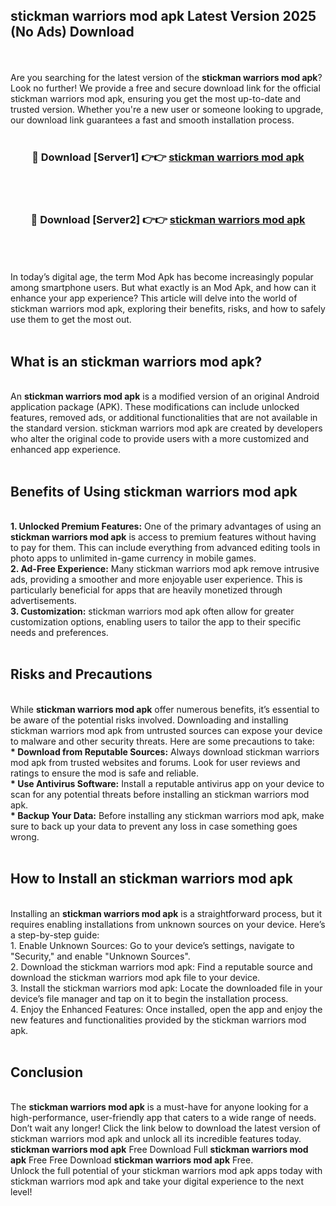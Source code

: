 ## stickman warriors mod apk Latest Version 2025 (No Ads) Download
<br><br>
Are you searching for the latest version of the <strong>stickman warriors mod apk</strong>? Look no further! We provide a free and secure download link for the official stickman warriors mod apk, ensuring you get the most up-to-date and trusted version. Whether you're a new user or someone looking to upgrade, our download link guarantees a fast and smooth installation process.
<br>
<br>
<div align="center">
<h3>🔴 Download [Server1] 👉👉 <a href="https://modyolo.store/stickman_warriors_mod_apk">stickman warriors mod apk</a></h3><br>
<br>
<h3>🔴 Download [Server2] 👉👉 <a href="https://modyolo.store/stickman_warriors_mod_apk">stickman warriors mod apk</a></h3><br>
</div>
<br>
<br>
In today’s digital age, the term Mod Apk has become increasingly popular among smartphone users. But what exactly is an Mod Apk, and how can it enhance your app experience? This article will delve into the world of stickman warriors mod apk, exploring their benefits, risks, and how to safely use them to get the most out.
<br>
<br>
<h2>What is an stickman warriors mod apk?</h2>
<br>
An <strong>stickman warriors mod apk</strong> is a modified version of an original Android application package (APK). These modifications can include unlocked features, removed ads, or additional functionalities that are not available in the standard version. stickman warriors mod apk are created by developers who alter the original code to provide users with a more customized and enhanced app experience.
<br>
<br>
<h2>Benefits of Using stickman warriors mod apk</h2>
<br>
<strong> 1. Unlocked Premium Features:</strong> One of the primary advantages of using an <strong>stickman warriors mod apk</strong> is access to premium features without having to pay for them. This can include everything from advanced editing tools in photo apps to unlimited in-game currency in mobile games.
<br>
<strong> 2. Ad-Free Experience:</strong> Many stickman warriors mod apk remove intrusive ads, providing a smoother and more enjoyable user experience. This is particularly beneficial for apps that are heavily monetized through advertisements.
<br>
<strong> 3. Customization:</strong> stickman warriors mod apk often allow for greater customization options, enabling users to tailor the app to their specific needs and preferences.
<br>
<br>
<h2>Risks and Precautions</h2>
<br>
While <strong>stickman warriors mod apk</strong> offer numerous benefits, it’s essential to be aware of the potential risks involved. Downloading and installing stickman warriors mod apk from untrusted sources can expose your device to malware and other security threats. Here are some precautions to take:
<br>
<strong> * Download from Reputable Sources:</strong> Always download stickman warriors mod apk from trusted websites and forums. Look for user reviews and ratings to ensure the mod is safe and reliable.
<br>
<strong> * Use Antivirus Software:</strong> Install a reputable antivirus app on your device to scan for any potential threats before installing an stickman warriors mod apk.
<br>
<strong> * Backup Your Data:</strong> Before installing any stickman warriors mod apk, make sure to back up your data to prevent any loss in case something goes wrong.
<br>
<br>
<h2>How to Install an stickman warriors mod apk</h2>
<br>
Installing an <strong>stickman warriors mod apk</strong> is a straightforward process, but it requires enabling installations from unknown sources on your device. Here’s a step-by-step guide:
<br>
 1. Enable Unknown Sources: Go to your device’s settings, navigate to "Security," and enable "Unknown Sources".
<br>
 2. Download the stickman warriors mod apk: Find a reputable source and download the stickman warriors mod apk file to your device.
<br>
 3. Install the stickman warriors mod apk: Locate the downloaded file in your device’s file manager and tap on it to begin the installation process.
<br>
 4. Enjoy the Enhanced Features: Once installed, open the app and enjoy the new features and functionalities provided by the stickman warriors mod apk.
<br>
<br>
<h2><strong>Conclusion</strong></h2>
<br>
The <strong>stickman warriors mod apk</strong> is a must-have for anyone looking for a high-performance, user-friendly app that caters to a wide range of needs. Don’t wait any longer! Click the link below to download the latest version of stickman warriors mod apk and unlock all its incredible features today.
<br>
<strong>stickman warriors mod apk</strong> Free Download Full <strong>stickman warriors mod apk</strong> Free Free Download <strong>stickman warriors mod apk</strong> Free.
<br>
Unlock the full potential of your stickman warriors mod apk apps today with stickman warriors mod apk and take your digital experience to the next level!

